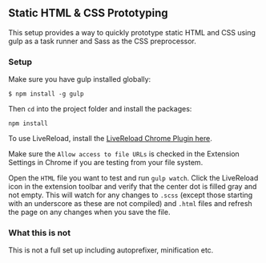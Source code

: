 ## Static HTML & CSS Prototyping

This setup provides a way to quickly prototype static HTML and CSS using gulp as a task runner and Sass as the CSS preprocessor.

### Setup

Make sure you have gulp installed globally:

```
$ npm install -g gulp
```

Then `cd` into the project folder and install the packages:

```
npm install
```

To use LiveReload, install the [LiveReload Chrome Plugin here](https://chrome.google.com/webstore/detail/livereload/jnihajbhpnppcggbcgedagnkighmdlei).

Make sure the `Allow access to file URLs` is checked in the Extension Settings in Chrome if you are testing from your file system.

Open the `HTML` file you want to test and run `gulp watch`. Click the LiveReload icon in the extension toolbar and verify that the center dot is filled gray and not empty. This will watch for any changes to `.scss` (except those starting with an underscore as these are not compiled) and `.html` files and refresh the page on any changes when you save the file.


### What this is not

This is not a full set up including autoprefixer, minification etc. 
